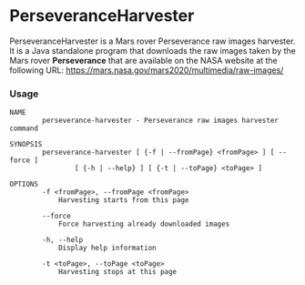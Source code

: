 # PerseveranceHarvester
PerseveranceHarvester is a Mars rover Perseverance raw images harvester. It is a Java standalone program that downloads the raw images taken by the Mars rover **Perseverance** that are available on the NASA website at the following URL: <https://mars.nasa.gov/mars2020/multimedia/raw-images/>

### Usage
```
NAME
        perseverance-harvester - Perseverance raw images harvester command

SYNOPSIS
        perseverance-harvester [ {-f | --fromPage} <fromPage> ] [ --force ]
                [ {-h | --help} ] [ {-t | --toPage} <toPage> ]

OPTIONS
        -f <fromPage>, --fromPage <fromPage>
            Harvesting starts from this page

        --force
            Force harvesting already downloaded images

        -h, --help
            Display help information

        -t <toPage>, --toPage <toPage>
            Harvesting stops at this page
```
